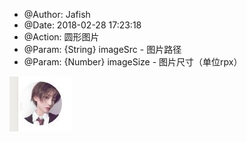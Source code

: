 
 * @Author: Jafish 
 * @Date: 2018-02-28 17:23:18 
 * @Action: 圆形图片
 * @Param: {String} imageSrc - 图片路径
 * @Param: {Number} imageSize - 图片尺寸（单位rpx）


 ![圆形图片](https://raw.githubusercontent.com/a526800921/wx-mp-components/master/github_image/RoundImage.jpg)